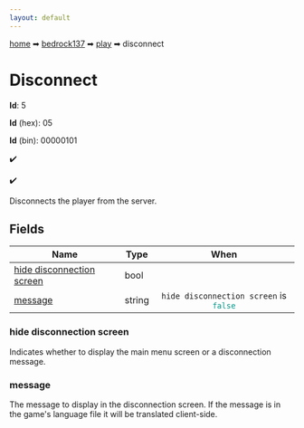 ```yaml
---
layout: default
---
```


[home](/) ➡ [bedrock137](/protocol/bedrock137) ➡ [play](/protocol/bedrock137/play) ➡ disconnect

# Disconnect

**Id**: 5

**Id** (hex): 05

**Id** (bin): 00000101

✔️

✔️

Disconnects the player from the server.

## Fields

Name | Type | When
---|---|:---:
[hide disconnection screen](#hide-disconnection-screen) | bool | 
[message](#message) | string | <code>hide disconnection screen</code> is <code><span style="color:#009688">false</span></code>

### hide disconnection screen

Indicates whether to display the main menu screen or a disconnection message.

### message

The message to display in the disconnection screen. If the message is in the game's language file it will be translated client-side.

